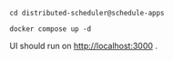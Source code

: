 ```
cd distributed-scheduler@schedule-apps

docker compose up -d
```

UI should run on [http://localhost:3000](http://localhost:3000)
.
